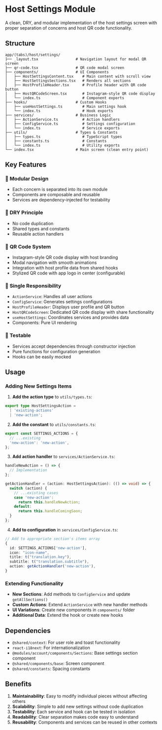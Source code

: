 # Host Settings Module

A clean, DRY, and modular implementation of the host settings screen with proper separation of concerns and host QR code functionality.

## Structure

```
app/(tabs)/host/settings/
├── _layout.tsx                 # Navigation layout for modal QR screen
├── qr-code.tsx                 # QR code modal screen
├── components/                 # UI Components
│   ├── HostSettingsContent.tsx    # Main content with scroll view
│   ├── HostSettingsSections.tsx   # Renders all sections
│   ├── HostProfileHeader.tsx      # Profile header with QR code button
│   ├── HostQRCodeScreen.tsx       # Instagram-style QR code display
│   └── index.ts                   # Component exports
├── hooks/                      # Custom Hooks
│   ├── useHostSettings.ts         # Main settings hook
│   └── index.ts                   # Hook exports
├── services/                   # Business Logic
│   ├── ActionService.ts           # Action handlers
│   ├── ConfigService.ts           # Settings configuration
│   └── index.ts                   # Service exports
├── utils/                      # Types & Constants
│   ├── types.ts                   # TypeScript types
│   ├── constants.ts               # Constants
│   └── index.ts                   # Utility exports
└── index.tsx                   # Main screen (clean entry point)
```

## Key Features

### 🧩 **Modular Design**
- Each concern is separated into its own module
- Components are composable and reusable
- Services are dependency-injected for testability

### 🔄 **DRY Principle**
- No code duplication
- Shared types and constants
- Reusable action handlers

### 📱 **QR Code System**
- Instagram-style QR code display with host branding
- Modal navigation with smooth animations
- Integration with host profile data from shared hooks
- Stylized QR code with app logo in center (configurable)

### 🎯 **Single Responsibility**
- `ActionService`: Handles all user actions
- `ConfigService`: Generates settings configurations
- `HostProfileHeader`: Displays user profile and QR button
- `HostQRCodeScreen`: Dedicated QR code display with share functionality
- `useHostSettings`: Coordinates services and provides data
- Components: Pure UI rendering

### 🧪 **Testable**
- Services accept dependencies through constructor injection
- Pure functions for configuration generation
- Hooks can be easily mocked

## Usage

### Adding New Settings Items

1. **Add the action type** to `utils/types.ts`:
```typescript
export type HostSettingsAction = 
  | 'existing-actions'
  | 'new-action';
```

2. **Add the constant** to `utils/constants.ts`:
```typescript
export const SETTINGS_ACTIONS = {
  // ...existing
  'new-action': 'new-action',
};
```

3. **Add action handler** to `services/ActionService.ts`:
```typescript
handleNewAction = () => {
  // Implementation
};

getActionHandler = (action: HostSettingsAction): (() => void) => {
  switch (action) {
    // ...existing cases
    case 'new-action':
      return this.handleNewAction;
    default:
      return this.handleComingSoon;
  }
};
```

4. **Add to configuration** in `services/ConfigService.ts`:
```typescript
// Add to appropriate section's items array
{
  id: SETTINGS_ACTIONS['new-action'],
  icon: "icon-name",
  title: t("translation.key"),
  subtitle: t("translation.subtitle"),
  action: getActionHandler('new-action'),
}
```

### Extending Functionality

- **New Sections**: Add methods to `ConfigService` and update `getAllSections()`
- **Custom Actions**: Extend `ActionService` with new handler methods
- **UI Variations**: Create new components in `components/` folder
- **Additional Data**: Extend the hook or create new hooks

## Dependencies

- `@shared/context`: For user role and toast functionality
- `react-i18next`: For internationalization
- `@modules/account/components/Sections`: Base settings section component
- `@shared/components/base`: Screen component
- `@shared/constants`: Spacing constants

## Benefits

1. **Maintainability**: Easy to modify individual pieces without affecting others
2. **Scalability**: Simple to add new settings without code duplication
3. **Testability**: Each service and hook can be tested in isolation
4. **Readability**: Clear separation makes code easy to understand
5. **Reusability**: Components and services can be reused in other contexts
